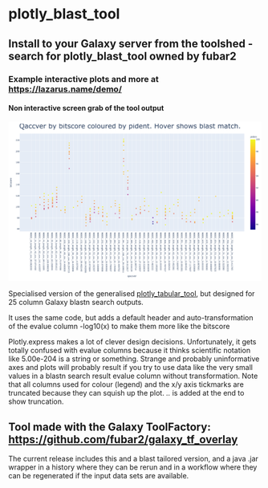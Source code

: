 # plotly_blast_tool

## Install to your Galaxy server from the toolshed - search for plotly_blast_tool owned by fubar2

### Example interactive plots and more at https://lazarus.name/demo/

#### Non interactive screen grab of the tool output
![Plotly tabular non-interactive screengrab](pbsample.png)

Specialised version of the generalised [plotly_tabular_tool](https://github.com/fubar2/plotly_tabular_tool), but designed
for 25 column Galaxy blastn search outputs.

It uses the same code, but adds a default header and auto-transformation of the evalue column -log10(x) to make them more like the bitscore

Plotly.express makes a lot of clever design decisions.
Unfortunately, it gets totally confused with evalue columns because it thinks scientific notation like 5.00e-204 is a string or something.
Strange and probably uninformative axes and plots will probably result if you try to use data like the very small values in a blastn search result evalue column without transformation.
Note that all columns used for colour (legend) and the x/y axis tickmarks are truncated because they can squish up the plot.
*..* is added at the end to show truncation.


## Tool made with the Galaxy ToolFactory: https://github.com/fubar2/galaxy_tf_overlay
The current release includes this and a blast tailored version, and a java .jar wrapper in a history where they can be rerun and in a workflow
where they can be regenerated if the input data sets are available.

